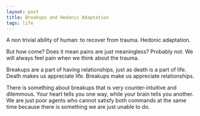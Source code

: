 ```yaml
---
layout: post
title: Breakups and Hedonic Adaptation
tags: life
---
```


A non trivial ability of human: to recover from trauma. Hedonic adaptation.

But how come? Does it mean pains are just meaningless? Probably not. We will always feel pain when we think about the trauma.

Breakups are a part of having relationships, just as death is a part of life. Death makes us appreciate life. Breakups make us appreciate relationships.

There is something about breakups that is very counter-intuitive and dilemmous. Your heart tells you one way, while your brain tells you another. We are just poor agents who cannot satisfy both commands at the same time because there is something we are just unable to do.

<!-- Learned from Laurie Santos' Happiness course on Coursera during covid. Such a productive time. -->
